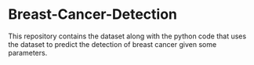 # Breast-Cancer-Detection
This repository contains the dataset along with the python code that uses the dataset to predict the detection of breast cancer given some parameters.
